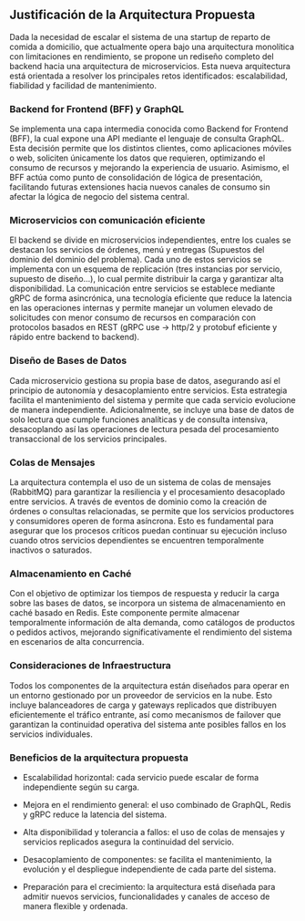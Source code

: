 ## Justificación de la Arquitectura Propuesta
Dada la necesidad de escalar el sistema de una startup de reparto de comida a domicilio, que actualmente opera bajo una arquitectura monolítica con limitaciones en rendimiento, se propone un rediseño completo del backend hacia una arquitectura de microservicios. Esta nueva arquitectura está orientada a resolver los principales retos identificados: escalabilidad, fiabilidad y facilidad de mantenimiento.

### Backend for Frontend (BFF) y GraphQL
Se implementa una capa intermedia conocida como Backend for Frontend (BFF), la cual expone una API mediante el lenguaje de consulta GraphQL. Esta decisión permite que los distintos clientes, como aplicaciones móviles o web, soliciten únicamente los datos que requieren, optimizando el consumo de recursos y mejorando la experiencia de usuario. Asimismo, el BFF actúa como punto de consolidación de lógica de presentación, facilitando futuras extensiones hacia nuevos canales de consumo sin afectar la lógica de negocio del sistema central.

### Microservicios con comunicación eficiente
El backend se divide en microservicios independientes, entre los cuales se destacan los servicios de órdenes, menú y entregas (Supuestos del dominio del dominio del problema). Cada uno de estos servicios se implementa con un esquema de replicación (tres instancias por servicio, supuesto de diseño...), lo cual permite distribuir la carga y garantizar alta disponibilidad. La comunicación entre servicios se establece mediante gRPC de forma asincrónica, una tecnología eficiente que reduce la latencia en las operaciones internas y permite manejar un volumen elevado de solicitudes con menor consumo de recursos en comparación con protocolos basados en REST (gRPC use -> http/2 y protobuf eficiente y rápido entre backend to backend).

### Diseño de Bases de Datos
Cada microservicio gestiona su propia base de datos, asegurando así el principio de autonomía y desacoplamiento entre servicios. Esta estrategia facilita el mantenimiento del sistema y permite que cada servicio evolucione de manera independiente. Adicionalmente, se incluye una base de datos de solo lectura que cumple funciones analíticas y de consulta intensiva, desacoplando así las operaciones de lectura pesada del procesamiento transaccional de los servicios principales.

### Colas de Mensajes
La arquitectura contempla el uso de un sistema de colas de mensajes (RabbitMQ) para garantizar la resiliencia y el procesamiento desacoplado entre servicios. A través de eventos de dominio como la creación de órdenes o consultas relacionadas, se permite que los servicios productores y consumidores operen de forma asíncrona. Esto es fundamental para asegurar que los procesos críticos puedan continuar su ejecución incluso cuando otros servicios dependientes se encuentren temporalmente inactivos o saturados.

### Almacenamiento en Caché
Con el objetivo de optimizar los tiempos de respuesta y reducir la carga sobre las bases de datos, se incorpora un sistema de almacenamiento en caché basado en Redis. Este componente permite almacenar temporalmente información de alta demanda, como catálogos de productos o pedidos activos, mejorando significativamente el rendimiento del sistema en escenarios de alta concurrencia.

### Consideraciones de Infraestructura
Todos los componentes de la arquitectura están diseñados para operar en un entorno gestionado por un proveedor de servicios en la nube. Esto incluye balanceadores de carga y gateways replicados que distribuyen eficientemente el tráfico entrante, así como mecanismos de failover que garantizan la continuidad operativa del sistema ante posibles fallos en los servicios individuales.

### Beneficios de la arquitectura propuesta
* Escalabilidad horizontal: cada servicio puede escalar de forma independiente según su carga.

* Mejora en el rendimiento general: el uso combinado de GraphQL, Redis y gRPC reduce la latencia del sistema.

* Alta disponibilidad y tolerancia a fallos: el uso de colas de mensajes y servicios replicados asegura la continuidad del servicio.

* Desacoplamiento de componentes: se facilita el mantenimiento, la evolución y el despliegue independiente de cada parte del sistema.

* Preparación para el crecimiento: la arquitectura está diseñada para admitir nuevos servicios, funcionalidades y canales de acceso de manera flexible y ordenada.